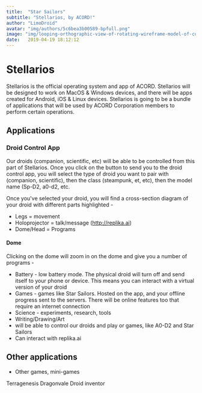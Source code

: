 ```yaml
---
title:  "Star Sailors"
subtitle: "Stellarios, by ACORD!"
author: "LimoDroid"
avatar: "img/authors/5c6bea3b00589-bpfull.png"
image: "img/looping-orthographic-view-of-rotating-wireframe-model-of-curiosity-rover-displayed-specs-are-accurate-data-nasa-jpl_sut1-z7xg_thumbnail-full01.png"
date:   2019-04-19 18:12:12
---
```


# Stellarios

Stellarios is the official operating system and app of ACORD.  Stellarios will be designed to work on MacOS & Windows devices, and  there will be apps created for Android, iOS & Linux devices.  Stellarios is going to be a bundle of applications that will be used by  ACORD Corporation members to perform certain operations.

## 

## Applications

### 

### Droid Control App

Our droids (companion, scientific, etc) will be able to be controlled  from this part of Stellarios. Once you click on the button to send you  to the droid control app, you will select the type of droid you want to  pair with (companion, scientific), then the class (steampunk, et, etc),  then the model name (Sp-D2, a0-d2, etc.

Once you've selected your droid, you will find a cross-section diagram of your droid with different parts highlighted -

- Legs = movement
- Holoprojector = talk/message (<http://replika.ai>)
- Dome/Head = Programs

#### 

#### Dome

Clicking on the dome will zoom in on the dome and give you a number of programs -

- Battery - low battery mode. The physical droid will turn off and  send itself to your phone or device. This means you can interact with a  virtual version of your droid
- Games - games like Star Sailors. Hosted on the app, and your offline  progress sent to the servers. There will be online features too that  require an internet connection
- Science - experiments, research, tools
- Writing/Drawing/Art
- will be able to control our droids and play or games, like A0-D2 and Star Sailors
- Can interact with replika.ai

## 

## Other applications

- Other games, mini-games

Terragenesis Dragonvale Droid inventor